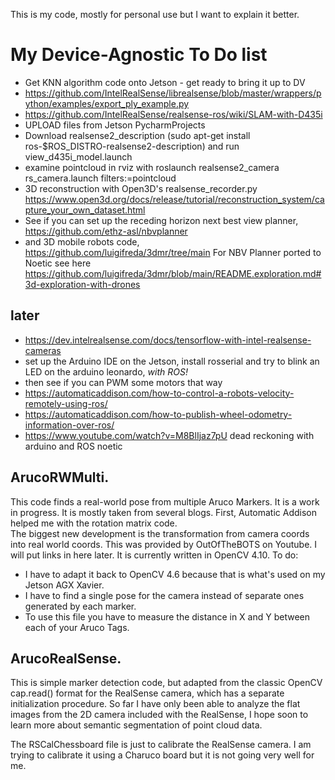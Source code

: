 This is my code, mostly for personal use but I want to explain it better.
# My Device-Agnostic To Do list
- Get KNN algorithm code onto Jetson - get ready to bring it up to DV
- https://github.com/IntelRealSense/librealsense/blob/master/wrappers/python/examples/export_ply_example.py
- https://github.com/IntelRealSense/realsense-ros/wiki/SLAM-with-D435i
- UPLOAD files from Jetson PycharmProjects
- Download realsense2_description (sudo apt-get install ros-$ROS_DISTRO-realsense2-description) and run view_d435i_model.launch
- examine pointcloud in rviz with roslaunch realsense2_camera rs_camera.launch filters:=pointcloud
- 3D reconstruction with Open3D's realsense_recorder.py https://www.open3d.org/docs/release/tutorial/reconstruction_system/capture_your_own_dataset.html
- See if you can set up the receding horizon next best view planner, https://github.com/ethz-asl/nbvplanner
- and 3D mobile robots code, https://github.com/luigifreda/3dmr/tree/main  For NBV Planner ported to Noetic see here https://github.com/luigifreda/3dmr/blob/main/README.exploration.md#3d-exploration-with-drones

## later
- https://dev.intelrealsense.com/docs/tensorflow-with-intel-realsense-cameras
- set up the Arduino IDE on the Jetson, install rosserial and try to blink an LED on the arduino leonardo, *with ROS!* 
- then see if you can PWM some motors that way
- https://automaticaddison.com/how-to-control-a-robots-velocity-remotely-using-ros/
- https://automaticaddison.com/how-to-publish-wheel-odometry-information-over-ros/
- https://www.youtube.com/watch?v=M8BlIjaz7pU dead reckoning with arduino and ROS noetic


## ArucoRWMulti.  
This code finds a real-world pose from multiple Aruco Markers.  It is a work in progress. It is mostly taken from several blogs.  First, Automatic Addison helped me with the rotation matrix code.  
The biggest new development is the transformation from camera coords into real world coords.  This was provided by OutOfTheBOTS on Youtube.  I will put links in here later.
It is currently written in OpenCV 4.10. 
To do: 
- I have to adapt it back to OpenCV 4.6 because that is what's used on my Jetson AGX Xavier.
- I have to find a single pose for the camera instead of separate ones generated by each marker.
- To use this file you have to measure the distance in X and Y between each of your Aruco Tags.

## ArucoRealSense.  
This is simple marker detection code, but adapted from the classic OpenCV cap.read() format for the RealSense camera, which has a separate initialization procedure.
So far I have only been able to analyze the flat images from the 2D camera included with the RealSense, 
I hope soon to learn more about semantic segmentation of point cloud data.

The RSCalChessboard file is just to calibrate the RealSense camera. I am trying to calibrate it using a Charuco board but it is not going very well for me.

